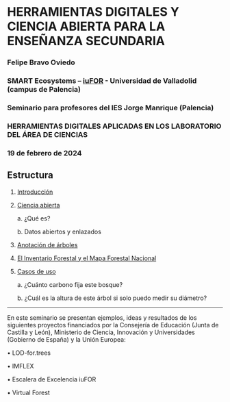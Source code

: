 # HERRAMIENTAS DIGITALES Y CIENCIA ABIERTA PARA LA ENSEÑANZA SECUNDARIA
### Felipe Bravo Oviedo
### SMART Ecosystems – [iuFOR](https://iufor.uva.es/) - Universidad de Valladolid (campus de Palencia)
### Seminario para profesores del IES Jorge Manrique (Palencia) 
### HERRAMIENTAS DIGITALES APLICADAS EN LOS LABORATORIO DEL ÁREA DE CIENCIAS
### 19 de febrero de 2024

## Estructura

1.	[Introducción](https://github.com/Felipe-Bravo/HerramientasDigitales-CienciaAbierta-IES/blob/master/introduccion)
2.	[Ciencia abierta](https://github.com/Felipe-Bravo/HerramientasDigitales-CienciaAbierta-IES/blob/master/CienciaAbierta.md)
   
    a.	¿Qué es?
  	
    b.	Datos abiertos y enlazados
  	
4.	[Anotación de árboles](https://github.com/Felipe-Bravo/HerramientasDigitales-CienciaAbierta-IES/blob/master/AnotacionArboles.md)
5.	[El Inventario Forestal y el Mapa Forestal Nacional](https://github.com/Felipe-Bravo/HerramientasDigitales-CienciaAbierta-IES/blob/master/InventarioMapaForestal.md)
6.	[Casos de uso](https://github.com/Felipe-Bravo/HerramientasDigitales-CienciaAbierta-IES/blob/master/CasosUso.md)
   
    a.	¿Cuánto carbono fija este bosque?
  	
    b.	¿Cuál es la altura de este árbol si solo puedo medir su diámetro?


--------

En este seminario se presentan ejemplos, ideas y resultados de los siguientes proyectos financiados por la Consejería de Educación (Junta de Castilla y León), Ministerio de Ciencia, Innovación y Universidades (Gobierno de España) y la Unión Europea:

• LOD-for.trees

• IMFLEX

• Escalera de Excelencia iuFOR

• Virtual Forest
